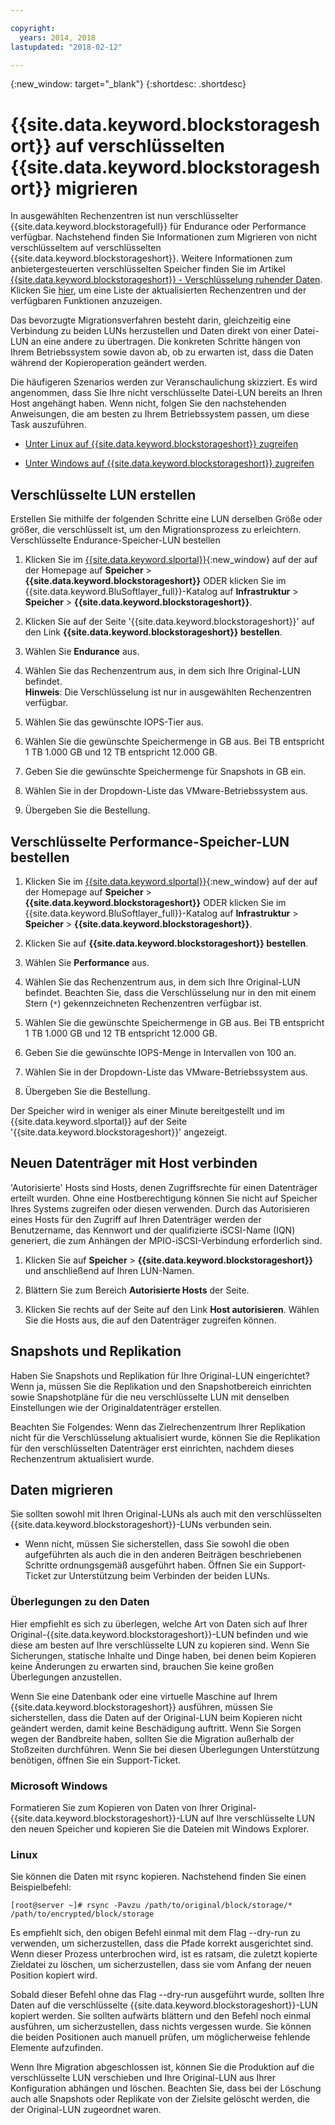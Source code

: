 ```yaml
---

copyright:
  years: 2014, 2018
lastupdated: "2018-02-12"

---
```

{:new_window: target="_blank"}
{:shortdesc: .shortdesc}

# {{site.data.keyword.blockstorageshort}} auf verschlüsselten {{site.data.keyword.blockstorageshort}} migrieren

In ausgewählten Rechenzentren ist nun verschlüsselter {{site.data.keyword.blockstoragefull}} für Endurance oder Performance verfügbar. Nachstehend finden Sie Informationen zum Migrieren von nicht verschlüsseltem auf verschlüsselten {{site.data.keyword.blockstorageshort}}. Weitere Informationen zum anbietergesteuerten verschlüsselten Speicher finden Sie im Artikel [{{site.data.keyword.blockstorageshort}} - Verschlüsselung ruhender Daten](block-file-storage-encryption-rest.html). Klicken Sie [hier](new-ibm-block-and-file-storage-location-and-features.html), um eine Liste der aktualisierten Rechenzentren und der verfügbaren Funktionen anzuzeigen.

Das bevorzugte Migrationsverfahren besteht darin, gleichzeitig eine Verbindung zu beiden LUNs herzustellen und Daten direkt von einer Datei-LUN an eine andere zu übertragen. Die konkreten Schritte hängen von Ihrem Betriebssystem sowie davon ab, ob zu erwarten ist, dass die Daten während der Kopieroperation geändert werden.

Die häufigeren Szenarios werden zur Veranschaulichung skizziert. Es wird angenommen, dass Sie Ihre nicht verschlüsselte Datei-LUN bereits an Ihren Host angehängt haben. Wenn nicht, folgen Sie den nachstehenden Anweisungen, die am besten zu Ihrem Betriebssystem passen, um diese Task auszuführen.

- [Unter Linux auf {{site.data.keyword.blockstorageshort}} zugreifen](accessing_block_storage_linux.html)

- [Unter Windows auf {{site.data.keyword.blockstorageshort}} zugreifen](accessing-block-storage-windows.html)

 
## Verschlüsselte LUN erstellen

Erstellen Sie mithilfe der folgenden Schritte eine LUN derselben Größe oder größer, die verschlüsselt ist, um den Migrationsprozess zu erleichtern.
Verschlüsselte Endurance-Speicher-LUN bestellen

1. Klicken Sie im [{{site.data.keyword.slportal}}](https://control.softlayer.com/){:new_window} auf der auf der Homepage auf **Speicher** > **{{site.data.keyword.blockstorageshort}}** ODER klicken Sie im {{site.data.keyword.BluSoftlayer_full}}-Katalog auf **Infrastruktur** > **Speicher** > **{{site.data.keyword.blockstorageshort}}**.

2. Klicken Sie auf der Seite '{{site.data.keyword.blockstorageshort}}' auf den Link **{{site.data.keyword.blockstorageshort}} bestellen**.

3. Wählen Sie **Endurance** aus.

4. Wählen Sie das Rechenzentrum aus, in dem sich Ihre Original-LUN befindet. <br/> **Hinweis**: Die Verschlüsselung ist nur in ausgewählten Rechenzentren verfügbar.

5. Wählen Sie das gewünschte IOPS-Tier aus.

6. Wählen Sie die gewünschte Speichermenge in GB aus. Bei TB entspricht 1 TB 1.000 GB und 12 TB entspricht 12.000 GB.

7. Geben Sie die gewünschte Speichermenge für Snapshots in GB ein. 

8. Wählen Sie in der Dropdown-Liste das VMware-Betriebssystem aus.

9. Übergeben Sie die Bestellung.

## Verschlüsselte Performance-Speicher-LUN bestellen

1. Klicken Sie im [{{site.data.keyword.slportal}}](https://control.softlayer.com/){:new_window} auf der auf der Homepage auf **Speicher** > **{{site.data.keyword.blockstorageshort}}** ODER klicken Sie im {{site.data.keyword.BluSoftlayer_full}}-Katalog auf **Infrastruktur** > **Speicher** > **{{site.data.keyword.blockstorageshort}}**.

2. Klicken Sie auf **{{site.data.keyword.blockstorageshort}} bestellen**.

3. Wählen Sie **Performance** aus.

4. Wählen Sie das Rechenzentrum aus, in dem sich Ihre Original-LUN befindet. Beachten Sie, dass die Verschlüsselung nur in den mit einem Stern (`*`) gekennzeichneten Rechenzentren verfügbar ist.

5. Wählen Sie die gewünschte Speichermenge in GB aus. Bei TB entspricht 1 TB 1.000 GB und 12 TB entspricht 12.000 GB.

6. Geben Sie die gewünschte IOPS-Menge in Intervallen von 100 an.

7. Wählen Sie in der Dropdown-Liste das VMware-Betriebssystem aus.

8. Übergeben Sie die Bestellung.

Der Speicher wird in weniger als einer Minute bereitgestellt und im {{site.data.keyword.slportal}} auf der Seite '{{site.data.keyword.blockstorageshort}}' angezeigt.

 
## Neuen Datenträger mit Host verbinden

'Autorisierte' Hosts sind Hosts, denen Zugriffsrechte für einen Datenträger erteilt wurden. Ohne eine Hostberechtigung können Sie nicht auf Speicher Ihres Systems zugreifen oder diesen verwenden. Durch das Autorisieren eines Hosts für den Zugriff auf Ihren Datenträger werden der Benutzername, das Kennwort und der qualifizierte iSCSI-Name (IQN) generiert, die zum Anhängen der MPIO-iSCSI-Verbindung erforderlich sind.

1. Klicken Sie auf **Speicher**  > **{{site.data.keyword.blockstorageshort}}** und anschließend auf Ihren LUN-Namen.

2. Blättern Sie zum Bereich **Autorisierte Hosts** der Seite.

3. Klicken Sie rechts auf der Seite auf den Link **Host autorisieren**. Wählen Sie die Hosts aus, die auf den Datenträger zugreifen können.

 
## Snapshots und Replikation

Haben Sie Snapshots und Replikation für Ihre Original-LUN eingerichtet? Wenn ja, müssen Sie die Replikation und den Snapshotbereich einrichten sowie Snapshotpläne für die neu verschlüsselte LUN mit denselben Einstellungen wie der Originaldatenträger erstellen. 

Beachten Sie Folgendes: Wenn das Zielrechenzentrum Ihrer Replikation nicht für die Verschlüsselung aktualisiert wurde, können Sie die Replikation für den verschlüsselten Datenträger erst einrichten, nachdem dieses Rechenzentrum aktualisiert wurde.

 
## Daten migrieren

Sie sollten sowohl mit Ihren Original-LUNs als auch mit den verschlüsselten {{site.data.keyword.blockstorageshort}}-LUNs verbunden sein. 
- Wenn nicht, müssen Sie sicherstellen, dass Sie sowohl die oben aufgeführten als auch die in den anderen Beiträgen beschriebenen Schritte ordnungsgemäß ausgeführt haben. Öffnen Sie ein Support-Ticket zur Unterstützung beim Verbinden der beiden LUNs.

### Überlegungen zu den Daten

Hier empfiehlt es sich zu überlegen, welche Art von Daten sich auf Ihrer Original-{{site.data.keyword.blockstorageshort}}-LUN befinden und wie diese am besten auf Ihre verschlüsselte LUN zu kopieren sind. Wenn Sie Sicherungen, statische Inhalte und Dinge haben, bei denen beim Kopieren keine Änderungen zu erwarten sind, brauchen Sie keine großen Überlegungen anzustellen.

Wenn Sie eine Datenbank oder eine virtuelle Maschine auf Ihrem {{site.data.keyword.blockstorageshort}} ausführen, müssen Sie sicherstellen, dass die Daten auf der Original-LUN beim Kopieren nicht geändert werden, damit keine Beschädigung auftritt. Wenn Sie Sorgen wegen der Bandbreite haben, sollten Sie die Migration außerhalb der Stoßzeiten durchführen. Wenn Sie bei diesen Überlegungen Unterstützung benötigen, öffnen Sie ein Support-Ticket.
 
### Microsoft Windows

Formatieren Sie zum Kopieren von Daten von Ihrer Original-{{site.data.keyword.blockstorageshort}}-LUN auf Ihre verschlüsselte LUN den neuen Speicher und kopieren Sie die Dateien mit Windows Explorer.

 
### Linux

Sie können die Daten mit rsync kopieren. Nachstehend finden Sie einen Beispielbefehl:

``[root@server ~]# rsync -Pavzu /path/to/original/block/storage/* /path/to/encrypted/block/storage
``

Es empfiehlt sich, den obigen Befehl einmal mit dem Flag --dry-run zu verwenden, um sicherzustellen, dass die Pfade korrekt ausgerichtet sind. Wenn dieser Prozess unterbrochen wird, ist es ratsam, die zuletzt kopierte Zieldatei zu löschen, um sicherzustellen, dass sie vom Anfang der neuen Position kopiert wird.

Sobald dieser Befehl ohne das Flag --dry-run ausgeführt wurde, sollten Ihre Daten auf die verschlüsselte {{site.data.keyword.blockstorageshort}}-LUN kopiert werden. Sie sollten aufwärts blättern und den Befehl noch einmal ausführen, um sicherzustellen, dass nichts vergessen wurde. Sie können die beiden Positionen auch manuell prüfen, um möglicherweise fehlende Elemente aufzufinden.

Wenn Ihre Migration abgeschlossen ist, können Sie die Produktion auf die verschlüsselte LUN verschieben und Ihre Original-LUN aus Ihrer Konfiguration abhängen und löschen. Beachten Sie, dass bei der Löschung auch alle Snapshots oder Replikate von der Zielsite gelöscht werden, die der Original-LUN zugeordnet waren.
